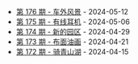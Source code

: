 * [第 176 期 - 车外风景](https://weekly.tw93.fun/posts/176-车外风景) - 2024-05-12
* [第 175 期 - 有线耳机](https://weekly.tw93.fun/posts/175-有线耳机) - 2024-05-06
* [第 174 期 - 新的园区](https://weekly.tw93.fun/posts/174-新的园区) - 2024-04-29
* [第 173 期 - 布面油画](https://weekly.tw93.fun/posts/173-布面油画) - 2024-04-21
* [第 172 期 - 骑青山湖](https://weekly.tw93.fun/posts/172-骑青山湖) - 2024-04-15
